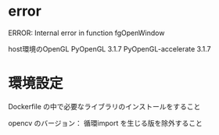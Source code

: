 # error
 ERROR: Internal error <FBConfig with necessary capabilities not found> in function fgOpenWindow

host環境のOpenGL
PyOpenGL 3.1.7
PyOpenGL-accelerate 3.1.7

# 環境設定
Dockerfile の中で必要なライブラリのインストールをすること

opencv のバージョン：
	循環import を生じる版を除外すること

